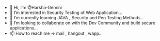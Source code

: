 - 👋 Hi, I’m @Harsha-Gemini
- 👀 I’m interested in Security Testing of Web Application...
- 🌱 I’m currently learning JAVA , Security and Pen Testing Methods..
- 💞️ I’m looking to collaborate on with the Dev Community and build secure applications...
- 📫 How to reach me => mail , hangout , wapp..

<!---
Harsha-Gemini/Harsha-Gemini is a ✨ special ✨ repository because its `README.md` (this file) appears on your GitHub profile.
You can click the Preview link to take a look at your changes.
--->
